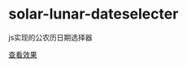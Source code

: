 solar-lunar-dateselecter
========================

js实现的公农历日期选择器

<a target="_blank" href="http://www.phpxiaozhan.com/demos/dateselect/dateselect.html">查看效果</a>
